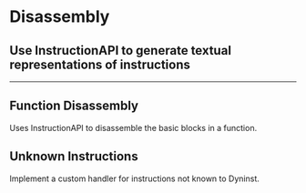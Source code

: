 # Disassembly

## Use InstructionAPI to generate textual representations of instructions

---

## Function Disassembly

Uses InstructionAPI to disassemble the basic blocks in a function.

## Unknown Instructions

Implement a custom handler for instructions not known to Dyninst.
